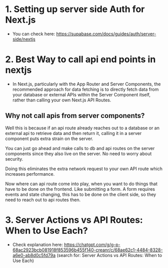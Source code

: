 # 1. Setting up server side Auth for Next.js
- You can check here: https://supabase.com/docs/guides/auth/server-side/nextjs

# 2. Best Way to call api end points in nextjs
- In Next.js, particularly with the App Router and Server Components, the recommended approach for data fetching is to directly fetch data from your database or external APIs within the Server Component itself, rather than calling your own Next.js API Routes.
## Why not call apis from server components?
Well this is because if an api route already reaches out to a database or an external api to retrieve data and then return it, calling it in a server component puts extra strain on the server.

You can just go ahead and make calls to db and api routes on the server components since they also live on the server. No need to worry about security.

Doing this eliminates the extra network request to your own API route which increases performance.

Now where can api route come into play, when you want to do things that have to be done on the frontend. Like submitting a form. A form requires events and state changing, this has to be done on the client side, so they need to reach out to api routes then.

# 3. Server Actions vs API Routes: When to Use Each?
- Check explanation here: https://chatgpt.com/g/g-p-68ac2923bcb081918f853596b455f140-creanr/c/68ae62c1-4484-8328-a6e0-ab8d0c5fd79a (search for: Server Actions vs API Routes: When to Use Each)